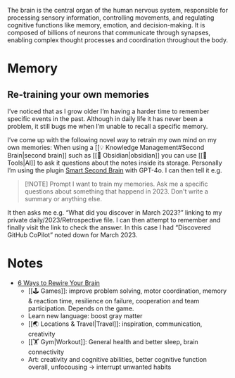 The brain is the central organ of the human nervous system, responsible for processing sensory information, controlling movements, and regulating cognitive functions like memory, emotion, and decision-making. It is composed of billions of neurons that communicate through synapses, enabling complex thought processes and coordination throughout the body.

# Memory

## Re-training your own memories

I’ve noticed that as I grow older I’m having a harder time to remember specific events in the past. Although in daily life it has never been a problem, it still bugs me when I’m unable to recall a specific memory. 

I’ve come up with the following novel way to retrain my own mind on my own memories:
When using a [[💡 Knowledge Management#Second Brain|second brain]] such as [[💎 Obsidian|obsidian]] you can use [[🤖 Tools|AI]] to ask it questions about the notes inside its storage. Personally I’m using the plugin [Smart Second Brain](https://github.com/your-papa/obsidian-Smart2Brain) with GPT-4o. I can then tell it e.g.

> [!NOTE] Prompt
> I want to train my memories. Ask me a specific questions about something that happend in 2023. Don't write a summary or anything else.

It then asks me e.g. “What did you discover in March 2023?” linking to my private daily/2023/Retrospective file. I can then attempt to remember and finally visit the link to check the answer. In this case I had “Discovered GitHub CoPilot” noted down for March 2023.

# Notes

* [6 Ways to Rewire Your Brain](https://www.healthline.com/health/rewiring-your-brain)
	* [[🕹️ Games]]: improve problem solving, motor coordination, memory & reaction time, resilience on failure, cooperation and team participation. Depends on the game.
	* Learn new language: boost gray matter
	* [[🌏 Locations & Travel|Travel]]: inspiration, communication, creativity
	* [[🏋️ Gym|Workout]]: General health and better sleep, brain connectivity
	* Art: creativity and cognitive abilities, better cognitive function overall, unfocousing -> interrupt unwanted habits